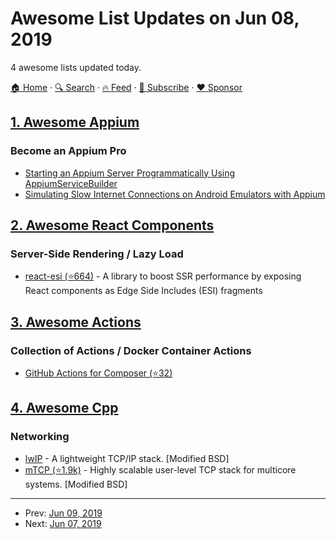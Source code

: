 # Awesome List Updates on Jun 08, 2019

4 awesome lists updated today.

[🏠 Home](/README.md) · [🔍 Search](https://www.trackawesomelist.com/search/) · [🔥 Feed](https://www.trackawesomelist.com/rss.xml) · [📮 Subscribe](https://trackawesomelist.us17.list-manage.com/subscribe?u=d2f0117aa829c83a63ec63c2f&id=36a103854c) · [❤️  Sponsor](https://github.com/sponsors/theowenyoung)



## [1. Awesome Appium](/content/SrinivasanTarget/awesome-appium/README.md)

### Become an Appium Pro

*   [Starting an Appium Server Programmatically Using AppiumServiceBuilder](https://appiumpro.com/editions/71)
*   [Simulating Slow Internet Connections on Android Emulators with Appium](https://appiumpro.com/editions/72)

## [2. Awesome React Components](/content/brillout/awesome-react-components/README.md)

### Server-Side Rendering / Lazy Load

*   [react-esi (⭐664)](https://github.com/dunglas/react-esi) - A library to boost SSR performance by exposing React components as Edge Side Includes (ESI) fragments

## [3. Awesome Actions](/content/sdras/awesome-actions/README.md)

### Collection of Actions / Docker Container Actions

*   [GitHub Actions for Composer (⭐32)](https://github.com/MilesChou/composer-action)

## [4. Awesome Cpp](/content/fffaraz/awesome-cpp/README.md)

### Networking

*   [lwIP](http://savannah.nongnu.org/projects/lwip/) - A lightweight TCP/IP stack. \[Modified BSD]
*   [mTCP (⭐1.9k)](https://github.com/mtcp-stack/mtcp) - Highly scalable user-level TCP stack for multicore systems. \[Modified BSD]

---

- Prev: [Jun 09, 2019](/content/2019/06/09/README.md)
- Next: [Jun 07, 2019](/content/2019/06/07/README.md)